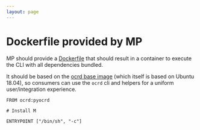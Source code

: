 ```yaml
---
layout: page
---
```


# Dockerfile provided by MP

MP should provide a [Dockerfile](https://docs.docker.com/engine/reference/builder/) that should result in a container to execute the CLI with all dependencies bundled.

It should be based on the [ocrd base image](https://hub.docker.com/r/ocrd/pyocrd/) (which itself is based on Ubuntu 18.04), so consumers can use the `ocrd` cli and helpers for a uniform user/integration experience.

```dockerfile=
FROM ocrd:pyocrd

# Install M

ENTRYPOINT ["/bin/sh", "-c"]
```
